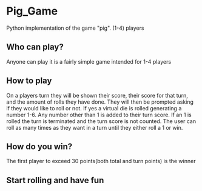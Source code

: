 # Pig_Game
Python implementation of the game "pig". (1-4) players

## Who can play?
Anyone can play it is a fairly simple game intended for 1-4 players

## How to play
On a players turn they will be shown their score, their score for that turn, and the amount of rolls they have done. They will then be prompted asking if they would like to roll or not. If yes a virtual die is rolled generating a number 1-6. Any number other than 1 is added to their turn score. If an 1 is rolled the turn is terminated and the turn score is not counted. The user can roll as many times as they want in a turn until they either roll a 1 or win.

## How do you win?
The first player to exceed 30 points(both total and turn points) is the winner

## Start rolling and have fun
